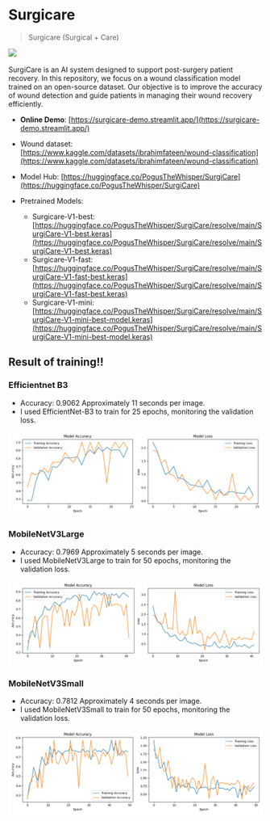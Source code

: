 # Surgicare

> Surgicare (Surgical + Care) 
<img src="https://i.imgur.com/nOi95Cj.png" width="250">

SurgiCare is an AI system designed to support post-surgery patient recovery. In this repository, we focus on a wound classification model trained on an open-source dataset. Our objective is to improve the accuracy of wound detection and guide patients in managing their wound recovery efficiently.

- **Online Demo**: [https://surgicare-demo.streamlit.app/](https://surgicare-demo.streamlit.app/)
- Wound dataset: [https://www.kaggle.com/datasets/ibrahimfateen/wound-classification](https://www.kaggle.com/datasets/ibrahimfateen/wound-classification)

- Model Hub: [https://huggingface.co/PogusTheWhisper/SurgiCare](https://huggingface.co/PogusTheWhisper/SurgiCare)
- Pretrained Models:
    * Surgicare-V1-best: [https://huggingface.co/PogusTheWhisper/SurgiCare/resolve/main/SurgiCare-V1-best.keras](https://huggingface.co/PogusTheWhisper/SurgiCare/resolve/main/SurgiCare-V1-best.keras)
    * Surgicare-V1-fast: [https://huggingface.co/PogusTheWhisper/SurgiCare/resolve/main/SurgiCare-V1-fast-best.keras](https://huggingface.co/PogusTheWhisper/SurgiCare/resolve/main/SurgiCare-V1-fast-best.keras)
    * Surgicare-V1-mini: [https://huggingface.co/PogusTheWhisper/SurgiCare/resolve/main/SurgiCare-V1-mini-best-model.keras](https://huggingface.co/PogusTheWhisper/SurgiCare/resolve/main/SurgiCare-V1-mini-best-model.keras)

## Result of training!!
### Efficientnet B3
* Accuracy: 0.9062 Approximately 11 seconds per image.
* I used EfficientNet-B3 to train for 25 epochs, monitoring the validation loss.

![alt text](wound_classify_train/SurgiCare-V1-best.png?raw=true)

### MobileNetV3Large
* Accuracy: 0.7969 Approximately 5 seconds per image.
* I used MobileNetV3Large to train for 50 epochs, monitoring the validation loss.
  
![alt text](wound_classify_train/SurgiCare-V1-fast.png?raw=true)

### MobileNetV3Small
* Accuracy: 0.7812 Approximately 4 seconds per image.
* I used MobileNetV3Small to train for 50 epochs, monitoring the validation loss.
  
![alt text](wound_classify_train/SurgiCare-V1-mini.png?raw=true)
